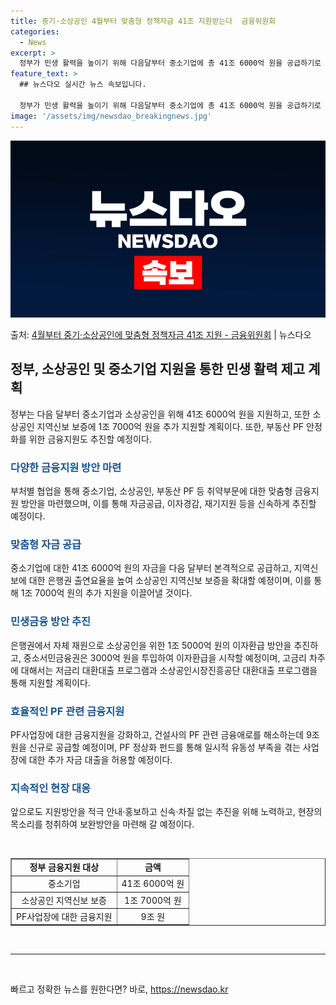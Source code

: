 ```yaml
---
title: 중기·소상공인 4월부터 맞춤형 정책자금 41조 지원받는다  금융위원회
categories:
  - News
excerpt: >
  정부가 민생 활력을 높이기 위해 다음달부터 중소기업에 총 41조 6000억 원을 공급하기로 했다. 또 소상공…
feature_text: >
  ## 뉴스다오 실시간 뉴스 속보입니다.

  정부가 민생 활력을 높이기 위해 다음달부터 중소기업에 총 41조 6000억 원을 공급하기로 했다. 또 소상공…
image: '/assets/img/newsdao_breakingnews.jpg'
---
```


![뉴스다오 속보](/assets/img/newsdao_breakingnews.jpg)

<p>출처: <a href="https://newsdao.kr/3442" rel="dofollow">4월부터 중기·소상공인에 맞춤형 정책자금 41조 지원   - 금융위원회</a> | 뉴스다오</p>

<h2 data-ke-size="size26">정부, 소상공인 및 중소기업 지원을 통한 민생 활력 제고 계획</h2>
<p data-ke-size="size16">정부는 다음 달부터 중소기업과 소상공인을 위해 41조 6000억 원을 지원하고, 또한 소상공인 지역신보 보증에 1조 7000억 원을 추가 지원할 계획이다. 또한, 부동산 PF 안정화를 위한 금융지원도 추진할 예정이다.</p>

<h3 style="color: #1a5490;">다양한 금융지원 방안 마련</h3>
<p data-ke-size="size16">부처별 협업을 통해 중소기업, 소상공인, 부동산 PF 등 취약부문에 대한 맞춤형 금융지원 방안을 마련했으며, 이를 통해 자금공급, 이자경감, 재기지원 등을 신속하게 추진할 예정이다.</p>

<h3 style="color: #1a5490;"><b>맞춤형 자금 공급</b></h3>
<p data-ke-size="size16">중소기업에 대한 41조 6000억 원의 자금을 다음 달부터 본격적으로 공급하고, 지역신보에 대한 은행권 출연요율을 높여 소상공인 지역신보 보증을 확대할 예정이며, 이를 통해 1조 7000억 원의 추가 지원을 이끌어낼 것이다.</p>

<h3 style="color: #1a5490;">민생금융 방안 추진</h3>
<p data-ke-size="size16">은행권에서 자체 재원으로 소상공인을 위한 1조 5000억 원의 이자환급 방안을 추진하고, 중소서민금융권은 3000억 원을 투입하여 이자환급을 시작할 예정이며, 고금리 차주에 대해서는 저금리 대환대출 프로그램과 소상공인시장진흥공단 대환대출 프로그램을 통해 지원할 계획이다.</p>

<h3 style="color: #1a5490;"><b>효율적인 PF 관련 금융지원</b></h3>
<p data-ke-size="size16">PF사업장에 대한 금융지원을 강화하고, 건설사의 PF 관련 금융애로를 해소하는데 9조 원을 신규로 공급할 예정이며, PF 정상화 펀드를 통해 일시적 유동성 부족을 겪는 사업장에 대한 추가 자금 대출을 허용할 예정이다.</p>

<h3 style="color: #1a5490;">지속적인 현장 대응</h3>
<p data-ke-size="size16">앞으로도 지원방안을 적극 안내·홍보하고 신속·차질 없는 추진을 위해 노력하고, 현장의 목소리를 청취하여 보완방안을 마련해 갈 예정이다.</p>

<p data-ke-size="size16">&nbsp;</p>

<table style="width: 100%;" border="1">
<tbody>
<tr>
<td style="text-align: center; height: 17px;"><b>정부 금융지원 대상</b></td>
<td style="text-align: center; height: 17px;"><b>금액</b></td>
</tr>
<tr>
<td style="text-align: center; height: 17px;">중소기업</td>
<td style="text-align: center; height: 17px;">41조 6000억 원</td>
</tr>
<tr>
<td style="text-align: center; height: 17px;">소상공인 지역신보 보증</td>
<td style="text-align: center; height: 17px;">1조 7000억 원</td>
</tr>
<tr>
<td style="text-align: center; height: 17px;">PF사업장에 대한 금융지원</td>
<td style="text-align: center; height: 17px;">9조 원</td>
</tr>
</tbody>
</table>
<p data-ke-size="size16">&nbsp;</p>

<hr>
<p data-ke-size="size16">&nbsp;</p> 

빠르고 정확한 뉴스를 원한다면? 바로, <a href="https://newsdao.kr" rel="dofollow">https://newsdao.kr</a>


